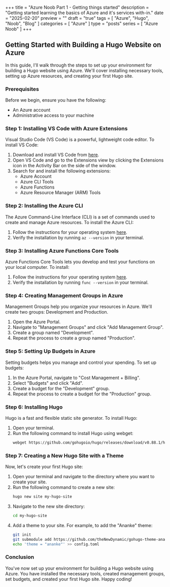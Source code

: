 +++
title = "Azure Noob Part 1 - Getting things started"
description = "Getting started learning the basics of Azure and it's services with-in."
date = "2025-02-20"
preview = ""
draft = "true"
tags = [ "Azure", "Hugo", "Noob", "Blog" ]
categories = [ "Azure" ]
type = "posts"
series = [ "Azure Noob" ]
+++

## Getting Started with Building a Hugo Website on Azure

In this guide, I'll walk through the steps to set up your environment for building a Hugo website using Azure. We'll cover installing necessary tools, setting up Azure resources, and creating your first Hugo site.

### Prerequisites

Before we begin, ensure you have the following:
- An Azure account
- Administrative access to your machine

### Step 1: Installing VS Code with Azure Extensions

Visual Studio Code (VS Code) is a powerful, lightweight code editor. To install VS Code:

1. Download and install VS Code from [here](https://code.visualstudio.com/).
2. Open VS Code and go to the Extensions view by clicking the Extensions icon in the Activity Bar on the side of the window.
3. Search for and install the following extensions:
    - Azure Account
    - Azure CLI Tools
    - Azure Functions
    - Azure Resource Manager (ARM) Tools

### Step 2: Installing the Azure CLI

The Azure Command-Line Interface (CLI) is a set of commands used to create and manage Azure resources. To install the Azure CLI:

1. Follow the instructions for your operating system [here](https://docs.microsoft.com/en-us/cli/azure/install-azure-cli).
2. Verify the installation by running `az --version` in your terminal.

### Step 3: Installing Azure Functions Core Tools

Azure Functions Core Tools lets you develop and test your functions on your local computer. To install:

1. Follow the instructions for your operating system [here](https://docs.microsoft.com/en-us/azure/azure-functions/functions-run-local).
2. Verify the installation by running `func --version` in your terminal.

### Step 4: Creating Management Groups in Azure

Management Groups help you organize your resources in Azure. We'll create two groups: Development and Production.

1. Open the Azure Portal.
2. Navigate to "Management Groups" and click "Add Management Group".
3. Create a group named "Development".
4. Repeat the process to create a group named "Production".

### Step 5: Setting Up Budgets in Azure

Setting budgets helps you manage and control your spending. To set up budgets:

1. In the Azure Portal, navigate to "Cost Management + Billing".
2. Select "Budgets" and click "Add".
3. Create a budget for the "Development" group.
4. Repeat the process to create a budget for the "Production" group.

### Step 6: Installing Hugo

Hugo is a fast and flexible static site generator. To install Hugo:

1. Open your terminal.
2. Run the following command to install Hugo using webget:
    ```sh
    webget https://github.com/gohugoio/hugo/releases/download/v0.88.1/hugo_extended_0.88.1_Windows-64bit.zip
    ```

### Step 7: Creating a New Hugo Site with a Theme

Now, let's create your first Hugo site:

1. Open your terminal and navigate to the directory where you want to create your site.
2. Run the following command to create a new site:
    ```sh
    hugo new site my-hugo-site
    ```
3. Navigate to the new site directory:
    ```sh
    cd my-hugo-site
    ```
4. Add a theme to your site. For example, to add the "Ananke" theme:
    ```sh
    git init
    git submodule add https://github.com/theNewDynamic/gohugo-theme-ananke.git themes/ananke
    echo 'theme = "ananke"' >> config.toml
    ```

### Conclusion

You've now set up your environment for building a Hugo website using Azure. You have installed the necessary tools, created management groups, set budgets, and created your first Hugo site. Happy coding!